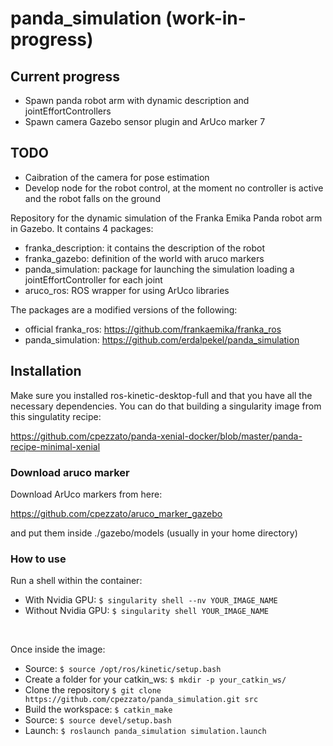# panda_simulation (work-in-progress)

## Current progress
- Spawn panda robot arm with dynamic description and jointEffortControllers
- Spawn camera Gazebo sensor plugin and ArUco marker 7

## TODO
- Caibration of the camera for pose estimation
- Develop node for the robot control, at the moment no controller is active and the robot falls on the ground

Repository for the dynamic simulation of the Franka Emika Panda robot arm in Gazebo. It contains 4 packages:

- franka_description: it contains the description of the robot
- franka_gazebo: definition of the world with aruco markers
- panda_simulation: package for launching the simulation loading a jointEffortController for each joint
- aruco_ros: ROS wrapper for using ArUco libraries

The packages are a modified versions of the following:

- official franka_ros: https://github.com/frankaemika/franka_ros
- panda_simulation: https://github.com/erdalpekel/panda_simulation

## Installation

Make sure you installed ros-kinetic-desktop-full and that you have all the necessary dependencies. You can do that building a singularity image from this singulatity recipe:

https://github.com/cpezzato/panda-xenial-docker/blob/master/panda-recipe-minimal-xenial 

### Download aruco marker
Download ArUco markers from here:

https://github.com/cpezzato/aruco_marker_gazebo

and put them inside ./gazebo/models (usually in your home directory)

### How to use
Run a shell within the container:
- With Nvidia GPU: `$ singularity shell --nv YOUR_IMAGE_NAME` 
- Without Nvidia GPU: `$ singularity shell YOUR_IMAGE_NAME` 
<br />

Once inside the image:

- Source: `$ source /opt/ros/kinetic/setup.bash` 
- Create a folder for your catkin_ws: `$ mkdir -p your_catkin_ws/` <br /> 
- Clone the repository `$ git clone https://github.com/cpezzato/panda_simulation.git src` <br /> 
- Build the workspace: `$ catkin_make` <br /> 
- Source: `$ source devel/setup.bash` <br /> 
- Launch: `$ roslaunch panda_simulation simulation.launch`
